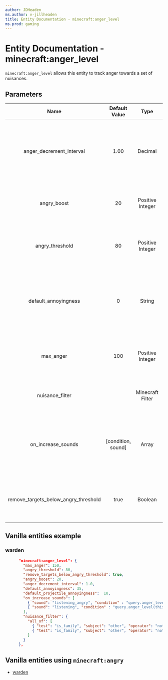 ```yaml
---
author: JDHeaden
ms.author: v-jillheaden
title: Entity Documentation - minecraft:anger_level
ms.prod: gaming
---
```


# Entity Documentation - minecraft:anger_level

`minecraft:anger_level` allows this entity to track anger towards a set of nuisances.

## Parameters

| Name| Default Value| Type| Description |
|:-----------:|:-----------:|:-----------:|:-----------:|
| anger_decrement_interval| 1.00| Decimal| Anger level will decay over time. Defines how often anger towards all nuisances will be decreased by one |
| angry_boost| 20| Positive Integer| Anger boost applied to angry threshold when mob gets angry |
| angry_threshold| 80| Positive Integer| Threshold that define when the mob is considered angry at a nuisance |
| default_annoyingness| 0| String| The default amount of annoyingness for any given nuisance. Specifies how much to raise anger level on each provocation |
| max_anger| 100 | Positive Integer| The maximum anger level that can be reached. Applies to any nuisance |
| nuisance_filter| | Minecraft Filter| Filter that is applied to determine if a mob can be a nuisance |
| on_increase_sounds|[condition, sound] |Array| Sounds to play when the entity is getting provoked. Evaluated in order. First matching condition wins|
| remove_targets_below_angry_threshold| true| Boolean| Defines if the mob should remove target if it falls below 'angry' threshold |

## Vanilla entities example

### warden

```json
      "minecraft:anger_level": {
        "max_anger": 150,
        "angry_threshold": 80,
        "remove_targets_below_angry_threshold": true,
        "angry_boost": 20,
        "anger_decrement_interval": 1.0,
        "default_annoyingness": 35,
        "default_projectile_annoyingness":  10,
        "on_increase_sounds": [
          { "sound": "listening_angry", "condition" : "query.anger_level(this) >= 40" },
          { "sound": "listening", "condition" : "query.anger_level(this) >= 0" }
        ],
        "nuisance_filter": {
          "all_of": [
            { "test": "is_family", "subject": "other", "operator": "not", "value": "warden" },
            { "test": "is_family", "subject": "other", "operator": "not", "value": "inanimate" }
          ]
        }
      },
```

## Vanilla entities using `minecraft:angry`

- [warden](../../../../Source/VanillaBehaviorPack_Snippets/entities/warden.md)
